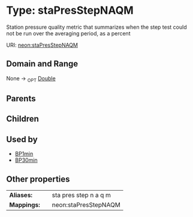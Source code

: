 
# Type: staPresStepNAQM


Station pressure quality metric that summarizes when the step test could not be run over the averaging period, as a percent

URI: [neon:staPresStepNAQM](https://data.neonscience.org/staPresStepNAQM)


## Domain and Range

None ->  <sub>OPT</sub> [Double](types/Double.md)

## Parents


## Children


## Used by

 * [BP1min](BP1min.md)
 * [BP30min](BP30min.md)

## Other properties

|  |  |  |
| --- | --- | --- |
| **Aliases:** | | sta pres step n a q m |
| **Mappings:** | | neon:staPresStepNAQM |

